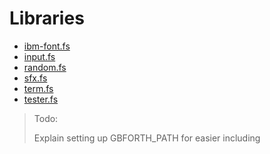 # Libraries

- [ibm-font.fs](./libs/ibm-font.md)
- [input.fs](./libs/input.md)
- [random.fs](./libs/random.md)
- [sfx.fs](./libs/sfx.md)
- [term.fs](./libs/term.md)
- [tester.fs](./libs/tester.md)

> Todo:
>
> Explain setting up GBFORTH_PATH for easier including
